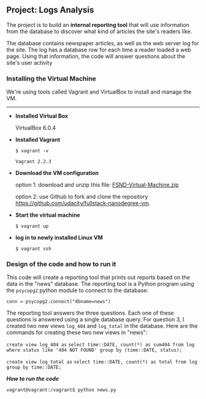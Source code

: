 ## Project: Logs Analysis

The project is to build an **internal reporting tool** that will use information from the database to discover what kind of articles the site's readers like.

The database contains newspaper articles, as well as the web server log for the site. The log has a database row for each time a reader loaded a web page. Using that information, the code will answer questions about the site's user activity

### Installing the Virtual Machine

We're using tools called Vagrant and VirtualBox to install and manage the VM. 

********************************

* **Installed Virtual Box**
   
   VirtualBox 6.0.4
* **Installed Vagrant**
   
   `$ vagrant -v`
   
   `Vagrant 2.2.3`
* **Download the VM configuration**

   option 1: download and unzip this file: [FSND-Virtual-Machine.zip](https://s3.amazonaws.com/video.udacity-data.com/topher/2018/April/5acfbfa3_fsnd-virtual-machine/fsnd-virtual-machine.zip) 
   
   option 2: use Github to fork and clone the repository https://github.com/udacity/fullstack-nanodegree-vm.
* **Start the virtual machine**

   `$ vagrant up`
* **log in to newly installed Linux VM**

  `$ vagrant ssh`

### Design of the code and how to run it

This code will create a reporting tool that prints out reports based on the data in the "news" database. The reporting tool is a Python program using the `psycopg2` python module to connect to the database:

`conn = psycopg2.connect("dbname=news")`

The reporting tool answers the three questions. Each one of these questions is answered using a single database query. For question 3, I created two new views `log_404` and `log_total` in the database. Here are the commands for creating these two new views in "news":

`create view log_404 as`
`select time::DATE, count(*) as sum404 from log where status like '404 NOT FOUND' group by (time::DATE, status);`

`create view log_total as`
`select time::DATE, count(*) as total from log group by time::DATE;`

***How to run the code***

`vagrant@vagrant:/vagrant$ python news.py`

